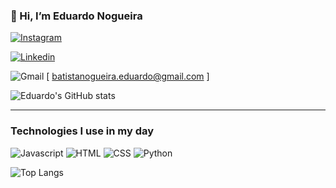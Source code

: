 ### 👋 Hi, I’m Eduardo Nogueira

[![Instagram](https://img.shields.io/badge/Instagram-E4405F?style=for-the-badge&logo=instagram&logoColor=white)](https://www.instagram.com/bnogeduardo/)

[![Linkedin](https://img.shields.io/badge/LinkedIn-0077B5?style=for-the-badge&logo=linkedin&logoColor=white)](https://www.linkedin.com/in/eduardo-batista-nogueira-89046716a/)

![Gmail](https://img.shields.io/badge/Gmail-D14836?style=for-the-badge&logo=gmail&logoColor=white) [ batistanogueira.eduardo@gmail.com ]

![Eduardo's GitHub stats](https://github-readme-stats.vercel.app/api?username=EBatistaNog&show_icons=true&theme=dracula)

---
### Technologies I use in my day
	
![Javascript](https://img.shields.io/badge/JavaScript-F7DF1E?style=for-the-badge&logo=javascript&logoColor=black)
![HTML](https://img.shields.io/badge/HTML5-E34F26?style=for-the-badge&logo=html5&logoColor=white)
![CSS](https://img.shields.io/badge/CSS3-1572B6?style=for-the-badge&logo=css3&logoColor=white)
![Python](https://img.shields.io/badge/Python-3776AB?style=for-the-badge&logo=python&logoColor=white)

![Top Langs](https://github-readme-stats.vercel.app/api/top-langs/?username=EBatistaNog&theme=blue-green)
